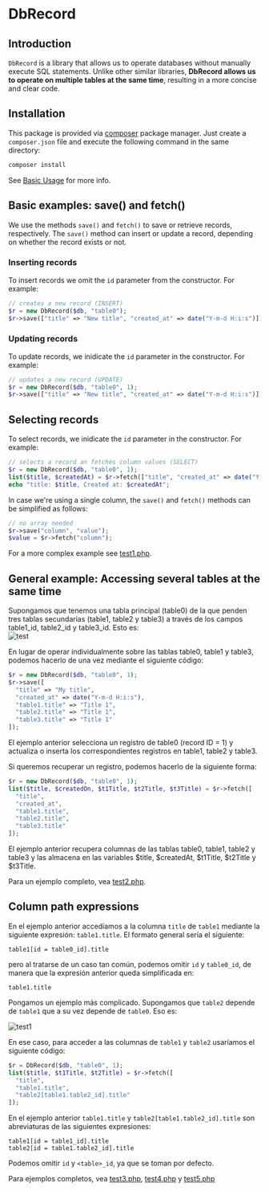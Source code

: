 # DbRecord

## Introduction

`DbRecord` is a library that allows us to operate databases without manually execute SQL statements. Unlike other similar libraries, **DbRecord allows us to operate on multiple tables at the same time**, resulting in a more concise and clear code.

## Installation

This package is provided via [composer](https://getcomposer.org/) package manager. Just create a `composer.json` file and execute the following command in the same directory:

```bash
composer install
```

See [Basic Usage](https://getcomposer.org/doc/01-basic-usage.md) for more info.

## Basic examples: save() and fetch()

We use the methods `save()` and `fetch()` to save or retrieve records, respectively. The `save()` method can insert or update a record, depending on whether the record exists or not.

### Inserting records

To insert records we omit the `id` parameter from the constructor. For example:
```php
// creates a new record (INSERT)
$r = new DbRecord($db, "table0");
$r->save(["title" => "New title", "created_at" => date("Y-m-d H:i:s")]);
```

### Updating records

To update records, we inidicate the `id` parameter in the constructor. For example:
```php
// updates a new record (UPDATE)
$r = new DbRecord($db, "table0", 1);
$r->save(["title" => "New title", "created_at" => date("Y-m-d H:i:s")]);
```

## Selecting records

To select records, we inidicate the `id` parameter in the constructor. For example:
```php
// selects a record an fetches column values (SELECT)
$r = new DbRecord($db, "table0", 1);
list($title, $createdAt) = $r->fetch(["title", "created_at" => date("Y-m-d H:i:s")]);
echo "title: $title, Created at: $createdAt";
```

In case we're using a single column, the `save()` and `fetch()` methods can be simplified as follows:
```php
// no array needed
$r->save("column", "value");
$value = $r->fetch("column");
```

For a more complex example see [test1.php](test/test1.php).

## General example: Accessing several tables at the same time

Supongamos que tenemos una tabla principal (table0) de la que penden tres tablas secundarias (table1, table2 y table3) a través de los campos table1_id, table2_id y table3_id. Esto es:  
![test](https://cloud.githubusercontent.com/assets/5312427/12149778/ec2fa156-b4a5-11e5-8697-f423856bb3cd.png)

En lugar de operar individualmente sobre las tablas table0, table1 y table3, podemos hacerlo de una vez mediante el siguiente código:

```php
$r = new DbRecord($db, "table0", 1);
$r->save([
  "title" => "My title",
  "created_at" => date("Y-m-d H:i:s"),
  "table1.title" => "Title 1",
  "table2.title" => "Title 1",
  "table3.title" => "Title 1"
]);
```

El ejemplo anterior selecciona un registro de table0 (record ID = 1) y actualiza o inserta los correspondientes registros en table1, table2 y table3.

Si queremos recuperar un registro, podemos hacerlo de la siguiente forma:

```php
$r = new DbRecord($db, "table0", 1);
list($title, $createdOn, $t1Title, $t2Title, $t3Title) = $r->fetch([
  "title",
  "created_at",
  "table1.title",
  "table2.title",
  "table3.title"
]);
```

El ejemplo anterior recupera columnas de las tablas table0, table1, table2 y table3 y las almacena en las variables $title, $createdAt, $t1Title, $t2Title y $t3Title.

Para un ejemplo completo, vea [test2.php](test/test2.php).

## Column path expressions

En el ejemplo anterior accedíamos a la columna `title` de `table1` mediante la siguiente expresión: `table1.title`. El formato general sería el siguiente:
```text
table1[id = table0_id].title
```

pero al tratarse de un caso tan común, podemos omitir `id` y `table0_id`, de manera que la expresión anterior queda simplificada en:
```
table1.title
```

Pongamos un ejemplo más complicado. Supongamos que `table2` depende de `table1` que a su vez depende de `table0`. Eso es:

![test1](https://cloud.githubusercontent.com/assets/5312427/12151271/924a197e-b4ae-11e5-9ea8-a69b36489e54.png)

En ese caso, para acceder a las columnas de `table1` y `table2` usaríamos el siguiente código:
```php
$r = DbRecord($db, "table0", 1);
list($title, $t1Title, $t2Title) = $r->fetch([
  "title",
  "table1.title",
  "table2[table1.table2_id].title"
]);
```

En el ejemplo anterior `table1.title` y `table2[table1.table2_id].title` son abreviaturas de las siguientes expresiones:
```text
table1[id = table1_id].title
table2[id = table1.table2_id].title
```

Podemos omitir `id` y `<table>_id`, ya que se toman por defecto.

Para ejemplos completos, vea [test3.php](test/test3.php), [test4.php](test/test4.php) y [test5.php](test/test5.php)
